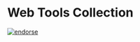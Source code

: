 # Web Tools Collection

[![endorse](http://api.coderwall.com/ztrix/endorsecount.png)](http://coderwall.com/ztrix)
